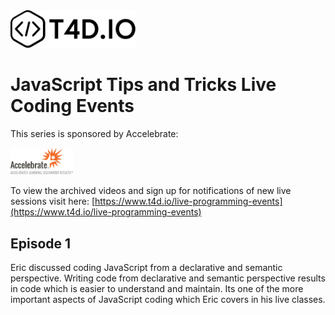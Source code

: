 <img src="images/t4d-io-logo-black.svg" width="200" alt="T4D.IO Logo">

# JavaScript Tips and Tricks Live Coding Events

This series is sponsored by Accelebrate:

<a href="http://www.accelebrate.com"><img src="images/accelebrate.png" width="100" alt="Accelebrate Logo"></a>

To view the archived videos and sign up for notifications of new live sessions visit here: [https://www.t4d.io/live-programming-events](https://www.t4d.io/live-programming-events)

## Episode 1

Eric discussed coding JavaScript from a declarative and semantic perspective. Writing code from declarative and semantic perspective results in code which is easier to understand and maintain. Its one of the more important aspects of JavaScript coding which Eric covers in his live classes.